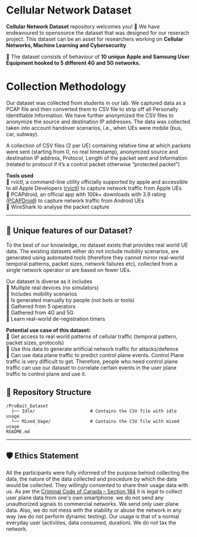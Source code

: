 # Cellular Network Dataset

**Cellular Network Dataset** repository welcomes you! 🚀 We have endeavoured to opensource the dataset that was designed for our reserach project. This dataset can be an asset for researchers working on **Cellular Networks, Machine Learning and Cybersecurity**

📌 The dataset consists of behaviour of **10 unique Apple and Samsung User Equipment hooked to 5 different 4G and 5G networks.**

# Collection Methodology
Our dataset was collected from students in our lab. We captured data as a PCAP file and then converted them to CSV file to strip off all Personally Identifiable Information. We have further anonymized the CSV files to anonymize the source and destination IP addresses. The data was collected taken into account handover scenarios, i.e., when UEs were mobile (bus, car, subway).

A collection of CSV files (2 per UE) containing relative time at which packets were sent (starting from 0, no real timestamp), anonymized source and destination IP address, Protocol, Length of the packet sent and Information (related to protocol if it’s a control packet otherwise “protected packet”)

**Tools used** <br>
🔹 rvictl, a command-line utility officially supported by apple and accessible to all Apple Developers ([rvictl](https://developer.apple.com/documentation/network/recording-a-packet-trace)) to capture network traffic from Apple UEs <br>
🔹 PCAPdroid, an official app with 100k+ downloads with 3.9 rating ([PCAPDroid](https://play.google.com/store/apps/details?id=com.emanuelef.remote_capture&hl=en_CA)) to capture network traffic from Android UEs <br>
🔹 WireShark to analyse the packet capture <br>

---

## 🔔 Unique features of our Dataset?
To the best of our knowledge, no dataset exists that provides real world UE data. The existing datasets either do not include mobility scenarios, are generated using automated tools (therefore they cannot mirror real-world temporal patterns, packet sizes, network failures etc), collected from a single network operator or are based on fewer UEs.

Our dataset is diverse as it includes <br>
🔹 Multiple real devices (no simulators) <br>
🔹 Includes mobility scenarios <br>
🔹 Is generated manually by people (not bots or tools)  <br>
🔹 Gathered from 5 operators <br>
🔹 Gathered from 4G and 5G <br>
🔹 Learn real-world de-registration timers <br>
 

**Potential use case of this dataset:**  <br>
🔹 Get access to real world patterns of cellular traffic (temporal pattern, packet sizes, protocols) <br>
🔹 Use this data to generate artificial network traffic for attacks/defence <br>
🔹 Can use data plane traffic to predict control plane events. Control Plane traffic is very difficult to get. Therefore, people who need control plane traffic can use our dataset to correlate certain events in the user plane traffic to control plane and use it. <br>

## 📂 Repository Structure

```plaintext
/ProBait_Dataset
  ├── Idle/                     # Contains the CSV file with idle usage
  └── Mixed_Uage/               # Contains the CSV file with mixed usage
README.md
```

--- 

## 🛡️ Ethics Statement  
All the participants were fully informed of the purpose behind collecting the data, the nature of the data collected and procedure by which the data would be collected. They willingly consented to share their usage data with us. As per the [Criminal Code of Canada – Section 184](https://laws-lois.justice.gc.ca/eng/acts/c-46/section-184.html) it is legal to collect user plane data from one's own smartphone. we do not send any unauthorized signals to commercial networks. We send only user plane data. Also, we do not mess with the stability or abuse the network in any way (we do not perform dynamic testing). Our usage is that of a normal everyday user (activities, data consumed, duration). We do not tax the network.

